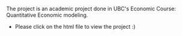 The project is an academic project done in UBC's Economic Course: Quantitative Economic modeling. 

- Please click on the html file to view the project :)
